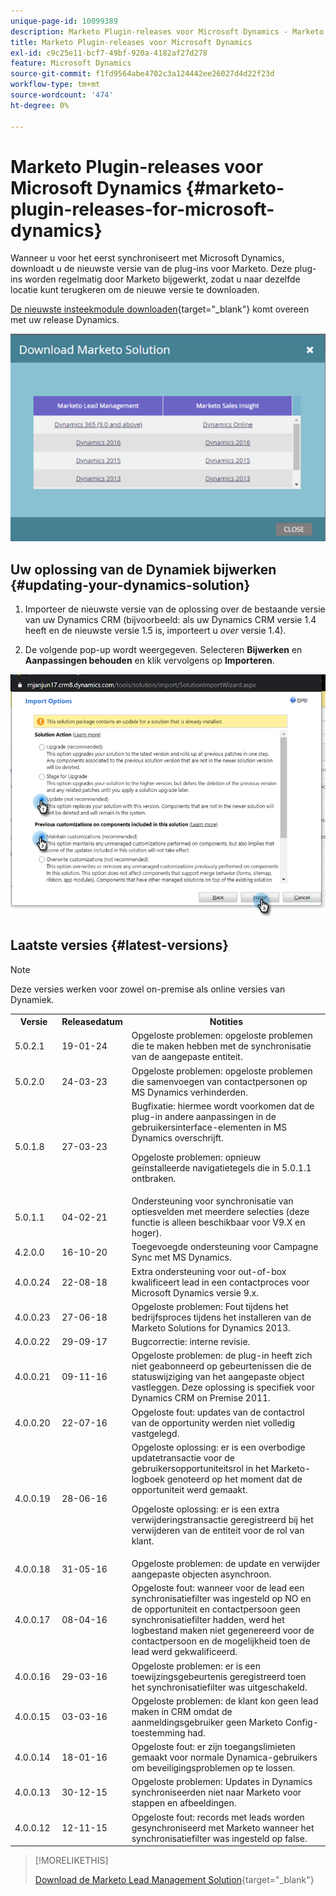 ```yaml
---
unique-page-id: 10099389
description: Marketo Plugin-releases voor Microsoft Dynamics - Marketo Docs - Productdocumentatie
title: Marketo Plugin-releases voor Microsoft Dynamics
exl-id: c9c25e11-bcf7-49bf-920a-4182af27d278
feature: Microsoft Dynamics
source-git-commit: f1fd9564abe4702c3a124442ee26027d4d22f23d
workflow-type: tm+mt
source-wordcount: '474'
ht-degree: 0%

---
```


# Marketo Plugin-releases voor Microsoft Dynamics {#marketo-plugin-releases-for-microsoft-dynamics}

Wanneer u voor het eerst synchroniseert met Microsoft Dynamics, downloadt u de nieuwste versie van de plug-ins voor Marketo. Deze plug-ins worden regelmatig door Marketo bijgewerkt, zodat u naar dezelfde locatie kunt terugkeren om de nieuwe versie te downloaden.

[De nieuwste insteekmodule downloaden](/help/marketo/product-docs/crm-sync/microsoft-dynamics-sync/sync-setup/download-the-marketo-lead-management-solution.md){target="_blank"} komt overeen met uw release Dynamics.

![](assets/marketo-plugin-releases-for-microsoft-dynamics-1.png)

## Uw oplossing van de Dynamiek bijwerken {#updating-your-dynamics-solution}

1. Importeer de nieuwste versie van de oplossing over de bestaande versie van uw Dynamics CRM (bijvoorbeeld: als uw Dynamics CRM versie 1.4 heeft en de nieuwste versie 1.5 is, importeert u _over_ versie 1.4).

1. De volgende pop-up wordt weergegeven. Selecteren **Bijwerken** en **Aanpassingen behouden** en klik vervolgens op **Importeren**.

![](assets/marketo-plugin-releases-for-microsoft-dynamics-2.png)

## Laatste versies {#latest-versions}

>[!NOTE]
>
>Deze versies werken voor zowel on-premise als online versies van Dynamiek.

<table> 
 <tbody> 
  <tr> 
   <th style="width:15%">Versie</th> 
   <th style="width:20%">Releasedatum</th> 
   <th style="width:65%">Notities</th> 
  </tr>
  <tr> 
   <td>5.0.2.1</td> 
   <td>19-01-24</td> 
   <td>Opgeloste problemen: opgeloste problemen die te maken hebben met de synchronisatie van de aangepaste entiteit.</td> 
  </tr> 
  <tr> 
   <td>5.0.2.0</td> 
   <td>24-03-23</td> 
   <td>Opgeloste problemen: opgeloste problemen die samenvoegen van contactpersonen op MS Dynamics verhinderden.</td> 
  </tr> 
  <tr> 
   <td>5.0.1.8</td> 
   <td>27-03-23</td> 
   <td>Bugfixatie: hiermee wordt voorkomen dat de plug-in andere aanpassingen in de gebruikersinterface-elementen in MS Dynamics overschrijft.
   <p>
   Opgeloste problemen: opnieuw geïnstalleerde navigatietegels die in 5.0.1.1 ontbraken.</td> 
  </tr> 
  <tr> 
   <td>5.0.1.1</td> 
   <td>04-02-21</td> 
   <td>Ondersteuning voor synchronisatie van optiesvelden met meerdere selecties (deze functie is alleen beschikbaar voor V9.X en hoger).</td> 
  </tr> 
  <tr> 
   <td>4.2.0.0</td> 
   <td>16-10-20</td> 
   <td>Toegevoegde ondersteuning voor Campagne Sync met MS Dynamics.</td> 
  </tr> 
  <tr> 
   <td>4.0.0.24</td> 
   <td>22-08-18</td> 
   <td>Extra ondersteuning voor out-of-box kwalificeert lead in een contactproces voor Microsoft Dynamics versie 9.x.</td> 
  </tr> 
  <tr> 
   <td>4.0.0.23</td> 
   <td>27-06-18</td> 
   <td>Opgeloste problemen: Fout tijdens het bedrijfsproces tijdens het installeren van de Marketo Solutions for Dynamics 2013.</td> 
  </tr> 
  <tr> 
   <td>4.0.0.22</td> 
   <td>29-09-17</td> 
   <td>Bugcorrectie: interne revisie.</td> 
  </tr> 
  <tr> 
   <td><p>4.0.0.21</p></td> 
   <td>09-11-16</td> 
   <td>Opgeloste problemen: de plug-in heeft zich niet geabonneerd op gebeurtenissen die de statuswijziging van het aangepaste object vastleggen. Deze oplossing is specifiek voor Dynamics CRM on Premise 2011.</td> 
  </tr> 
  <tr> 
   <td>4.0.0.20</td> 
   <td>22-07-16</td> 
   <td>Opgeloste fout: updates van de contactrol van de opportunity werden niet volledig vastgelegd.</td> 
  </tr> 
  <tr> 
   <td>4.0.0.19</td> 
   <td>28-06-16</td> 
   <td>Opgeloste oplossing: er is een overbodige updatetransactie voor de gebruikersopportuniteitsrol in het Marketo-logboek genoteerd op het moment dat de opportuniteit werd gemaakt.<p>Opgeloste oplossing: er is een extra verwijderingstransactie geregistreerd bij het verwijderen van de entiteit voor de rol van klant.</td> 
  </tr> 
  <tr> 
   <td>4.0.0.18</td> 
   <td>31-05-16</td> 
   <td>Opgeloste problemen: de update en verwijder aangepaste objecten asynchroon.</td> 
  </tr> 
  <tr> 
   <td>4.0.0.17</td> 
   <td>08-04-16</td> 
   <td>Opgeloste fout: wanneer voor de lead een synchronisatiefilter was ingesteld op NO en de opportuniteit en contactpersoon geen synchronisatiefilter hadden, werd het logbestand maken niet gegenereerd voor de contactpersoon en de mogelijkheid toen de lead werd gekwalificeerd.</td> 
  </tr> 
  <tr> 
   <td>4.0.0.16</td> 
   <td>29-03-16</td> 
   <td>Opgeloste problemen: er is een toewijzingsgebeurtenis geregistreerd toen het synchronisatiefilter was uitgeschakeld.</td> 
  </tr> 
  <tr> 
   <td>4.0.0.15</td> 
   <td>03-03-16</td> 
   <td>Opgeloste problemen: de klant kon geen lead maken in CRM omdat de aanmeldingsgebruiker geen Marketo Config-toestemming had.</td> 
  </tr> 
  <tr> 
   <td>4.0.0.14</td> 
   <td>18-01-16</td> 
   <td>Opgeloste fout: er zijn toegangslimieten gemaakt voor normale Dynamica-gebruikers om beveiligingsproblemen op te lossen.</td> 
  </tr> 
  <tr> 
   <td>4.0.0.13</td> 
   <td>30-12-15</td> 
   <td>Opgeloste problemen: Updates in Dynamics synchroniseerden niet naar Marketo voor stappen en afbeeldingen.</td> 
  </tr> 
  <tr> 
   <td>4.0.0.12</td> 
   <td>12-11-15</td> 
   <td>Opgeloste fout: records met leads worden gesynchroniseerd met Marketo wanneer het synchronisatiefilter was ingesteld op false.</td> 
  </tr> 
 </tbody> 
</table>

>[!MORELIKETHIS]
>
>[Download de Marketo Lead Management Solution](/help/marketo/product-docs/crm-sync/microsoft-dynamics-sync/sync-setup/download-the-marketo-lead-management-solution.md){target="_blank"}
